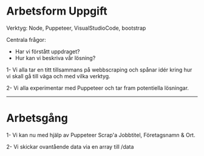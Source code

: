 # Arbetsform Uppgift

Verktyg: Node, Puppeteer, VisualStudioCode, bootstrap

Centrala frågor: 
- Har vi förstått uppdraget?
- Hur kan vi beskriva vår lösning?

1- Vi alla tar en titt tillsammans på webbscraping och spånar idér kring hur vi skall gå till väga och med vilka verktyg.

2- Vi alla experimentar med Puppeteer och tar fram potentiella lösningar.

------------------------------------------------------------------------------------------------------------------------

# Arbetsgång

1- Vi kan nu med hjälp av Puppeteer Scrap'a Jobbtitel, Företagsnamn & Ort.

2- Vi skickar ovantående data via en array till /data

